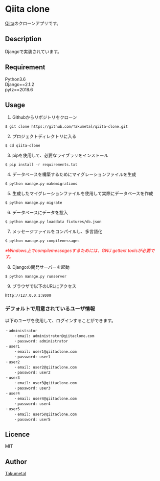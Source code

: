 Qiita clone
====

<a href="https://qiita.com/" target="_blank">Qiita</a>のクローンアプリです。

## Description
Djangoで実装されています。

## Requirement
Python3.6  
Django==2.1.2  
pytz==2018.6

## Usage
1. Githubからリポジトリをクローン
```
$ git clone https://github.com/Takumetal/qiita-clone.git
```
2. プロジェクトディレクトリに入る
```
$ cd qiita-clone
```
3. pipを使用して、必要なライブラリをインストール
```
$ pip install -r requirements.txt 
```
4. データベースを構築するためにマイグレーションファイルを生成
```
$ python manage.py makemigrations
```
5. 生成したマイグレーションファイルを使用して実際にデータベースを作成
```
$ python manage.py migrate
```
6. データベースにデータを投入
```
$ python manage.py loaddata fixtures/db.json
```
7. メッセージファイルをコンパイルし、多言語化
```
$ python manage.py compilemessages
```
<font color="red">*※Windows上でcompilemessagesするためには、GNU gettext toolsが必要です。*</font>

8. Djangoの開発サーバーを起動
```
$ python manage.py runserver
```
9. ブラウザで以下のURLにアクセス
```
http://127.0.0.1:8000
```

### デフォルトで用意されているユーザ情報
以下のユーザを使用して、ログインすることができます。
```
・administrator
    ・email: administrator@qiitaclone.com
    ・password: administrator
・user1
    ・email: user1@qiitaclone.com
    ・password: user1
・user2
    ・email: user2@qiitaclone.com
    ・password: user2
・user3
    ・email: user3@qiitaclone.com
    ・password: user3
・user4
    ・email: user4@qiitaclone.com
    ・password: user4
・user5
    ・email: user5@qiitaclone.com
    ・password: user5
```

## Licence
MIT

## Author
[Takumetal](https://github.com/Takumetal)
